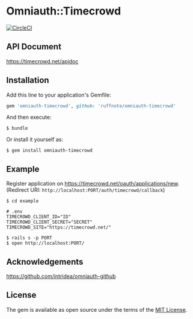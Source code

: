 # Omniauth::Timecrowd

[![CircleCI](https://circleci.com/gh/ruffnote/omniauth-timecrowd.svg?style=svg)](https://circleci.com/gh/ruffnote/omniauth-timecrowd)

## API Document

https://timecrowd.net/apidoc

## Installation

Add this line to your application's Gemfile:

```ruby
gem 'omniauth-timecrowd', github: 'ruffnote/omniauth-timecrowd'
```

And then execute:

    $ bundle

Or install it yourself as:

    $ gem install omniauth-timecrowd

## Example

Register application on https://timecrowd.net/oauth/applications/new.  
(Redirect URI: `http://localhost:PORT/auth/timecrowd/callback`)

```
$ cd example

# .env
TIMECROWD_CLIENT_ID="ID"
TIMECROWD_CLIENT_SECRET="SECRET"
TIMECROWD_SITE="https://timecrowd.net/"

$ rails s -p PORT
$ open http://localhost:PORT/
```

## Acknowledgements

https://github.com/intridea/omniauth-github

## License

The gem is available as open source under the terms of the [MIT License](http://opensource.org/licenses/MIT).

